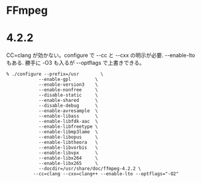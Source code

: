 # FFmpeg

# 4.2.2

CC=clang が効かない。configure で --cc と --cxx の明示が必要. --enable-lto
もある. 勝手に -O3 も入るが --optflags で上書きできる。

```
% ./configure --prefix=/usr        \              
            --enable-gpl         \
            --enable-version3    \
            --enable-nonfree     \
            --disable-static     \
            --enable-shared      \
            --disable-debug      \
            --enable-avresample  \
            --enable-libass      \
            --enable-libfdk-aac  \
            --enable-libfreetype \
            --enable-libmp3lame  \
            --enable-libopus     \
            --enable-libtheora   \
            --enable-libvorbis   \
            --enable-libvpx      \
            --enable-libx264     \
            --enable-libx265     \
            --docdir=/usr/share/doc/ffmpeg-4.2.2 \
          --cc=clang --cxx=clang++ --enable-lto --optflags="-O2"
```


<!-- vim: set tw=90 filetype=markdown : -->
